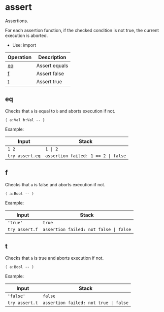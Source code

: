 <!-- import: assert -->

# assert

Assertions.

For each assertion function, if the checked condition is not true, the current execution is aborted.

- Use: import

<!-- index -->

| Operation             | Description
|-----------------------|-----------------------
| [eq](#eq)             | Assert equals
| [f](#f)               | Assert false
| [t](#t)               | Assert true


## eq

Checks that `a` is equal to `b` and aborts execution if not.

    ( a:Val b:Val -- )

Example:

<!-- test: eq -->

| Input           | Stack
|-----------------|-------------
| `1 2`           | `1 \| 2`
| `try assert.eq` | `assertion failed: 1 == 2 \| false`


## f

Checks that `a` is false and aborts execution if not.

    ( a:Bool -- )

Example:

<!-- test: f -->

| Input           | Stack
|-----------------|-------------
| `'true'`        | `true`
| `try assert.f`  | `assertion failed: not false \| false`


## t

Checks that `a` is true and aborts execution if not.

    ( a:Bool -- )

Example:

<!-- test: t -->

| Input           | Stack
|-----------------|-------------
| `'false'`       | `false`
| `try assert.t`  | `assertion failed: not true \| false`



